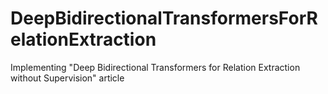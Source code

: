 # DeepBidirectionalTransformersForRelationExtraction
Implementing "Deep Bidirectional Transformers for Relation Extraction without Supervision" <a herf="https://github.com/passhabi/DeepBidirectionalTransformersForRelationExtraction/blob/master/Pages%20from%20D19-61.pdf">article</a> 
